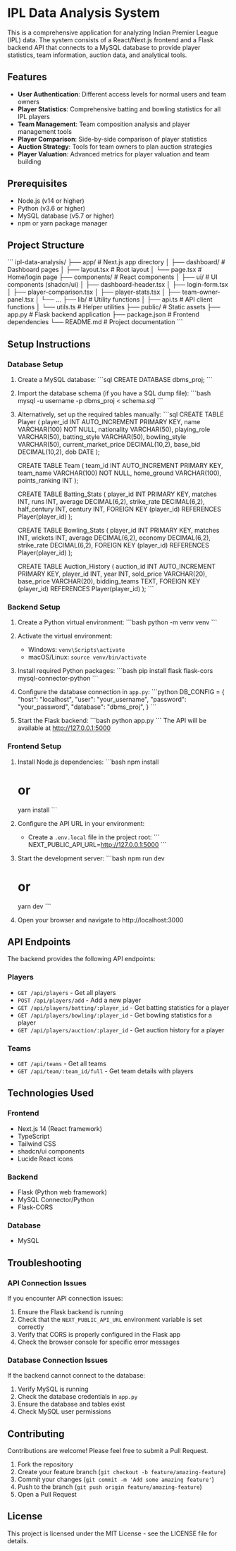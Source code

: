 # IPL Data Analysis System

This is a comprehensive application for analyzing Indian Premier League (IPL) data. The system consists of a React/Next.js frontend and a Flask backend API that connects to a MySQL database to provide player statistics, team information, auction data, and analytical tools.

## Features

- **User Authentication**: Different access levels for normal users and team owners
- **Player Statistics**: Comprehensive batting and bowling statistics for all IPL players
- **Team Management**: Team composition analysis and player management tools
- **Player Comparison**: Side-by-side comparison of player statistics
- **Auction Strategy**: Tools for team owners to plan auction strategies
- **Player Valuation**: Advanced metrics for player valuation and team building

## Prerequisites

- Node.js (v14 or higher)
- Python (v3.6 or higher)
- MySQL database (v5.7 or higher)
- npm or yarn package manager

## Project Structure

\`\`\`
ipl-data-analysis/
├── app/                    # Next.js app directory
│   ├── dashboard/          # Dashboard pages
│   ├── layout.tsx          # Root layout
│   └── page.tsx            # Home/login page
├── components/             # React components
│   ├── ui/                 # UI components (shadcn/ui)
│   ├── dashboard-header.tsx
│   ├── login-form.tsx
│   ├── player-comparison.tsx
│   ├── player-stats.tsx
│   ├── team-owner-panel.tsx
│   └── ...
├── lib/                    # Utility functions
│   ├── api.ts              # API client functions
│   └── utils.ts            # Helper utilities
├── public/                 # Static assets
├── app.py                  # Flask backend application
├── package.json            # Frontend dependencies
└── README.md               # Project documentation
\`\`\`

## Setup Instructions

### Database Setup

1. Create a MySQL database:
   \`\`\`sql
   CREATE DATABASE dbms_proj;
   \`\`\`

2. Import the database schema (if you have a SQL dump file):
   \`\`\`bash
   mysql -u username -p dbms_proj < schema.sql
   \`\`\`

3. Alternatively, set up the required tables manually:
   \`\`\`sql
   CREATE TABLE Player (
     player_id INT AUTO_INCREMENT PRIMARY KEY,
     name VARCHAR(100) NOT NULL,
     nationality VARCHAR(50),
     playing_role VARCHAR(50),
     batting_style VARCHAR(50),
     bowling_style VARCHAR(50),
     current_market_price DECIMAL(10,2),
     base_bid DECIMAL(10,2),
     dob DATE
   );

   CREATE TABLE Team (
     team_id INT AUTO_INCREMENT PRIMARY KEY,
     team_name VARCHAR(100) NOT NULL,
     home_ground VARCHAR(100),
     points_ranking INT
   );

   CREATE TABLE Batting_Stats (
     player_id INT PRIMARY KEY,
     matches INT,
     runs INT,
     average DECIMAL(6,2),
     strike_rate DECIMAL(6,2),
     half_century INT,
     century INT,
     FOREIGN KEY (player_id) REFERENCES Player(player_id)
   );

   CREATE TABLE Bowling_Stats (
     player_id INT PRIMARY KEY,
     matches INT,
     wickets INT,
     average DECIMAL(6,2),
     economy DECIMAL(6,2),
     strike_rate DECIMAL(6,2),
     FOREIGN KEY (player_id) REFERENCES Player(player_id)
   );

   CREATE TABLE Auction_History (
     auction_id INT AUTO_INCREMENT PRIMARY KEY,
     player_id INT,
     year INT,
     sold_price VARCHAR(20),
     base_price VARCHAR(20),
     bidding_teams TEXT,
     FOREIGN KEY (player_id) REFERENCES Player(player_id)
   );
   \`\`\`

### Backend Setup

1. Create a Python virtual environment:
   \`\`\`bash
   python -m venv venv
   \`\`\`

2. Activate the virtual environment:
   - Windows: `venv\Scripts\activate`
   - macOS/Linux: `source venv/bin/activate`

3. Install required Python packages:
   \`\`\`bash
   pip install flask flask-cors mysql-connector-python
   \`\`\`

4. Configure the database connection in `app.py`:
   \`\`\`python
   DB_CONFIG = {
       "host": "localhost",
       "user": "your_username",
       "password": "your_password",
       "database": "dbms_proj",
   }
   \`\`\`

5. Start the Flask backend:
   \`\`\`bash
   python app.py
   \`\`\`
   The API will be available at http://127.0.0.1:5000

### Frontend Setup

1. Install Node.js dependencies:
   \`\`\`bash
   npm install
   # or
   yarn install
   \`\`\`

2. Configure the API URL in your environment:
   - Create a `.env.local` file in the project root:
     \`\`\`
     NEXT_PUBLIC_API_URL=http://127.0.0.1:5000
     \`\`\`

3. Start the development server:
   \`\`\`bash
   npm run dev
   # or
   yarn dev
   \`\`\`

4. Open your browser and navigate to http://localhost:3000

## API Endpoints

The backend provides the following API endpoints:

### Players

- `GET /api/players` - Get all players
- `POST /api/players/add` - Add a new player
- `GET /api/players/batting/:player_id` - Get batting statistics for a player
- `GET /api/players/bowling/:player_id` - Get bowling statistics for a player
- `GET /api/players/auction/:player_id` - Get auction history for a player

### Teams

- `GET /api/teams` - Get all teams
- `GET /api/team/:team_id/full` - Get team details with players

## Technologies Used

### Frontend
- Next.js 14 (React framework)
- TypeScript
- Tailwind CSS
- shadcn/ui components
- Lucide React icons

### Backend
- Flask (Python web framework)
- MySQL Connector/Python
- Flask-CORS

### Database
- MySQL

## Troubleshooting

### API Connection Issues

If you encounter API connection issues:

1. Ensure the Flask backend is running
2. Check that the `NEXT_PUBLIC_API_URL` environment variable is set correctly
3. Verify that CORS is properly configured in the Flask app
4. Check the browser console for specific error messages

### Database Connection Issues

If the backend cannot connect to the database:

1. Verify MySQL is running
2. Check the database credentials in `app.py`
3. Ensure the database and tables exist
4. Check MySQL user permissions

## Contributing

Contributions are welcome! Please feel free to submit a Pull Request.

1. Fork the repository
2. Create your feature branch (`git checkout -b feature/amazing-feature`)
3. Commit your changes (`git commit -m 'Add some amazing feature'`)
4. Push to the branch (`git push origin feature/amazing-feature`)
5. Open a Pull Request

## License

This project is licensed under the MIT License - see the LICENSE file for details.
